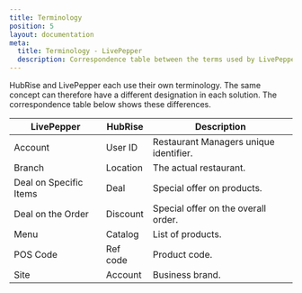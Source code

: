 ```yaml
---
title: Terminology
position: 5
layout: documentation
meta:
  title: Terminology - LivePepper
  description: Correspondence table between the terms used by LivePepper and those used by HubRise.
---
```


HubRise and LivePepper each use their own terminology. The same concept can therefore have a different designation in each solution. The correspondence table below shows these differences.

| LivePepper             | HubRise  | Description                            |
| ---------------------- | -------- | -------------------------------------- |
| Account                | User ID  | Restaurant Managers unique identifier. |
| Branch                 | Location | The actual restaurant.                 |
| Deal on Specific Items | Deal     | Special offer on products.             |
| Deal on the Order      | Discount | Special offer on the overall order.    |
| Menu                   | Catalog  | List of products.                      |
| POS Code               | Ref code | Product code.                          |
| Site                   | Account  | Business brand.                        |
